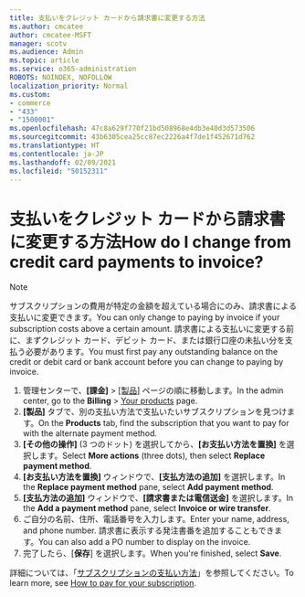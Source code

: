 ```yaml
---
title: 支払いをクレジット カードから請求書に変更する方法
ms.author: cmcatee
author: cmcatee-MSFT
manager: scotv
ms.audience: Admin
ms.topic: article
ms.service: o365-administration
ROBOTS: NOINDEX, NOFOLLOW
localization_priority: Normal
ms.custom:
- commerce
- "433"
- "1500001"
ms.openlocfilehash: 47c8a629f770f21bd508968e4db3e40d3d573506
ms.sourcegitcommit: 43b6305cea25cc87ec2226a4f7de1f452671d762
ms.translationtype: HT
ms.contentlocale: ja-JP
ms.lasthandoff: 02/09/2021
ms.locfileid: "50152311"
---
```

# <a name="how-do-i-change-from-credit-card-payments-to-invoice"></a><span data-ttu-id="fb255-102">支払いをクレジット カードから請求書に変更する方法</span><span class="sxs-lookup"><span data-stu-id="fb255-102">How do I change from credit card payments to invoice?</span></span>

> [!NOTE]
> <span data-ttu-id="fb255-103">サブスクリプションの費用が特定の金額を超えている場合にのみ、請求書による支払いに変更できます。</span><span class="sxs-lookup"><span data-stu-id="fb255-103">You can only change to paying by invoice if your subscription costs above a certain amount.</span></span> <span data-ttu-id="fb255-104">請求書による支払いに変更する前に、まずクレジット カード、デビット カード、または銀行口座の未払い分を支払う必要があります。</span><span class="sxs-lookup"><span data-stu-id="fb255-104">You must first pay any outstanding balance on the credit or debit card or bank account before you can change to paying by invoice.</span></span>

1. <span data-ttu-id="fb255-105">管理センターで、**[課金]** > [[製品]](https://go.microsoft.com/fwlink/p/?linkid=842054) ページの順に移動します。</span><span class="sxs-lookup"><span data-stu-id="fb255-105">In the admin center, go to the **Billing** > [Your products](https://go.microsoft.com/fwlink/p/?linkid=842054) page.</span></span>
2. <span data-ttu-id="fb255-106">**[製品]** タブで、別の支払い方法で支払いたいサブスクリプションを見つけます。</span><span class="sxs-lookup"><span data-stu-id="fb255-106">On the **Products** tab, find the subscription that you want to pay for with the alternate payment method.</span></span>
3. <span data-ttu-id="fb255-107">**[その他の操作]** (3 つのドット) を選択してから、**[お支払い方法を置換]** を選択します。</span><span class="sxs-lookup"><span data-stu-id="fb255-107">Select **More actions** (three dots), then select **Replace payment method**.</span></span>
4. <span data-ttu-id="fb255-108">**[お支払い方法を置換]** ウィンドウで、**[支払方法の追加]** を選択します。</span><span class="sxs-lookup"><span data-stu-id="fb255-108">In the **Replace payment method** pane, select **Add payment method**.</span></span>
5. <span data-ttu-id="fb255-109">**[支払方法の追加]** ウィンドウで、**[請求書または電信送金]** を選択します。</span><span class="sxs-lookup"><span data-stu-id="fb255-109">In the **Add a payment method** pane, select **Invoice or wire transfer**.</span></span>
6. <span data-ttu-id="fb255-110">ご自分の名前、住所、電話番号を入力します。</span><span class="sxs-lookup"><span data-stu-id="fb255-110">Enter your name, address, and phone number.</span></span> <span data-ttu-id="fb255-111">請求書に表示する発注書番を追加することもできます。</span><span class="sxs-lookup"><span data-stu-id="fb255-111">You can also add a PO number to display on the invoice.</span></span>
7. <span data-ttu-id="fb255-112">完了したら、[**保存**] を選択します。</span><span class="sxs-lookup"><span data-stu-id="fb255-112">When you're finished, select **Save**.</span></span>

<span data-ttu-id="fb255-113">詳細については、「[サブスクリプションの支払い方法](https://docs.microsoft.com/microsoft-365/commerce/billing-and-payments/pay-for-your-subscription)」を参照してください。</span><span class="sxs-lookup"><span data-stu-id="fb255-113">To learn more, see [How to pay for your subscription](https://docs.microsoft.com/microsoft-365/commerce/billing-and-payments/pay-for-your-subscription).</span></span>